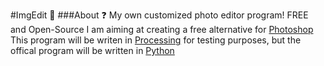 #ImgEdit 📸
###About ❓
My own customized photo editor program! FREE and Open-Source
I am aiming at creating a free alternative for [Photoshop](https://www.adobe.com/adobe "Photoshop")
This program will be writen in [Processing](https://www.processing.org) for testing purposes, but the offical program will be written in [Python](https://www.aie.ac/ "Python")